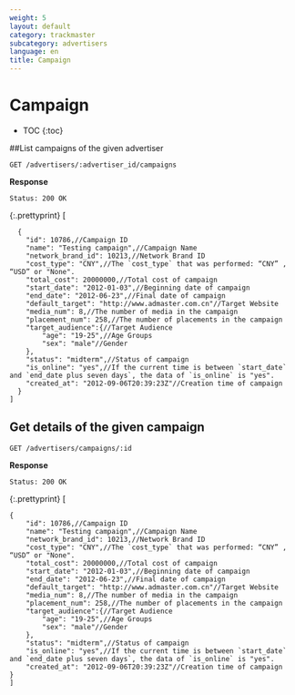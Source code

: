 ```yaml
---
weight: 5
layout: default
category: trackmaster
subcategory: advertisers
language: en
title: Campaign
---
```


# Campaign

* TOC
{:toc}

##List campaigns of the given advertiser

	GET /advertisers/:advertiser_id/campaigns

**Response**
    
    Status: 200 OK

{:.prettyprint}
    [

      {
        "id": 10786,//Campaign ID
        "name": "Testing campaign",//Campaign Name
        "network_brand_id": 10213,//Network Brand ID
        "cost_type": "CNY",//The `cost_type` that was performed: “CNY” , “USD” or "None".
        "total_cost": 20000000,//Total cost of campaign
        "start_date": "2012-01-03",//Beginning date of campaign
        "end_date": "2012-06-23",//Final date of campaign
        "default_target": "http://www.admaster.com.cn"//Target Website
        "media_num": 8,//The number of media in the campaign 
        "placement_num": 258,//The number of placements in the campaign
        "target_audience":{//Target Audience
            "age": "19-25",//Age Groups
            "sex": "male"//Gender
        },
        "status": "midterm",//Status of campaign 
        "is_online": "yes",//If the current time is between `start_date` and `end_date plus seven days`, the data of `is_online` is "yes". 
        "created_at": "2012-09-06T20:39:23Z"//Creation time of campaign
      }
    ]

## Get details of the given campaign 
	
	GET /advertisers/campaigns/:id

**Response**

    Status: 200 OK

{:.prettyprint}
    [

	{
        "id": 10786,//Campaign ID
        "name": "Testing campaign",//Campaign Name
        "network_brand_id": 10213,//Network Brand ID
        "cost_type": "CNY",//The `cost_type` that was performed: “CNY” , “USD” or "None".
        "total_cost": 20000000,//Total cost of campaign
        "start_date": "2012-01-03",//Beginning date of campaign
        "end_date": "2012-06-23",//Final date of campaign
        "default_target": "http://www.admaster.com.cn"//Target Website
        "media_num": 8,//The number of media in the campaign 
        "placement_num": 258,//The number of placements in the campaign
        "target_audience":{//Target Audience
            "age": "19-25",//Age Groups
            "sex": "male"//Gender
        },
        "status": "midterm",//Status of campaign 
        "is_online": "yes",//If the current time is between `start_date` and `end_date plus seven days`, the data of `is_online` is "yes". 
        "created_at": "2012-09-06T20:39:23Z"//Creation time of campaign
    }
	]
